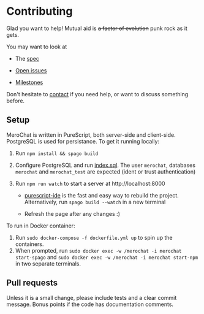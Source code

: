 # Contributing

Glad you want to help! Mutual aid is ~~a factor of evolution~~ punk rock as it gets.

You may want to look at

* The [spec](docs/README.md)

* [Open issues](https://github.com/typestruck/merochat/issues)

* [Milestones](https://github.com/typestruck/merochat/milestones)

Don't hesitate to [contact](https://github.com/easafe) if you need help, or want to discuss something before.

## Setup

MeroChat is written in PureScript, both server-side and client-side. PostgreSQL is used for persistance. To get it running locally:

1. Run `npm install && spago build`

2. Configure PostgreSQL and run [index.sql](src/Server/sql/index.sql). The user `merochat`, databases `merochat` and `merochat_test` are expected (ident or trust authentication)

3. Run `npm run watch` to start a server at http://localhost:8000

    * [purescript-ide](https://github.com/nwolverson/vscode-ide-purescript) is the fast and easy way to rebuild the project. Alternatively, run `spago build --watch` in a new terminal

    * Refresh the page after any changes :)

To run in Docker container:

1. Run `sudo docker-compose -f dockerfile.yml up` to spin up the containers.
2. When prompted, run `sudo docker exec -w /merochat -i merochat start-spago` and `sudo docker exec -w /merochat -i merochat start-npm` in two separate terminals.

## Pull requests

Unless it is a small change, please include tests and a clear commit message. Bonus points if the code has documentation comments.
